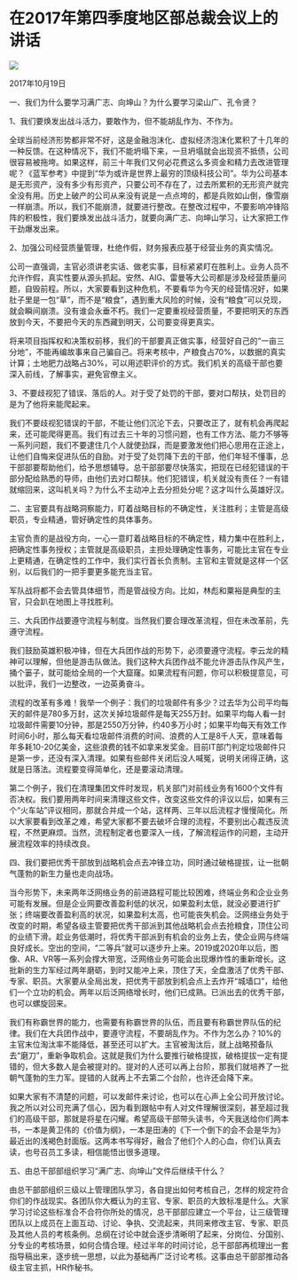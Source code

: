 # 在2017年第四季度地区部总裁会议上的讲话
<img class="pv" src="https://api.visitor.plantree.me/visitor-badge/pv?namespace=plantree.me&key=renzhengfei-speeches/在2017年第四季度地区部总裁会议上的讲话.md">


2017年10月19日



一、我们为什么要学习满广志、向坤山？为什么要学习梁山广、孔令贤？

1、我们要焕发出战斗活力，要敢作为，但不能胡乱作为、不作为。

全球当前经济形势都非常不好，这是金融泡沫化、虚拟经济泡沫化累积了十几年的一种反馈。在这种情况下，我们不能坍塌下来，一旦坍塌就会出现资不抵债，公司很容易被拖垮。如果这样，前三十年我们又何必花费这么多资金和精力去改进管理呢？《蓝军参考》中提到“华为或许是世界上最穷的顶级科技公司”。华为公司基本是无形资产，没有多少有形资产，只要公司不存在了，过去所累积的无形资产就完全没有用。历史上破产的公司从来没有说是一点点垮的，都是兵败如山倒，像雪崩一样崩溃。所以，我们不能崩溃，就要进行整改。在整改过程中，不要影响冲锋陷阵的积极性，我们要焕发出战斗活力，就要向满广志、向坤山学习，让大家把工作干劲爆发出来。

2、加强公司经营质量管理，杜绝作假，财务报表应基于经营业务的真实情况。

公司一直强调，主官必须讲老实话、做老实事，目标紧紧盯在胜利上。业务人员不允许作假，真实性要从源头抓起。安然、AIG、雷曼等大公司都是涉及经营质量问题，自毁前程。所以，大家要看到这种危机，不要看华为今天的经营情况好，如果肚子里是一包“草”，而不是“粮食”，遇到重大风险的时候，没有“粮食”可以兑现，就会瞬间崩溃。没有谁会永垂不朽。我们一定要重视经营质量，不要把明天的东西放到今天，不要把今天的东西藏到明天，公司要变得更真实。

将来项目指挥权和决策权前移，我们的干部要真正做实事，经营好自己的“一亩三分地”，不能再编故事来自己骗自己。将来考核中，产粮食占70%，以数据的真实计算；土地肥力战略占30%，可以用述职评价的方式。我们机关的高级干部也要深入前线，了解事实，避免官僚主义。

3、不要歧视犯了错误、落后的人。对于受了处罚的干部，要对口帮扶，处罚目的是为了他将来能爬起来。

我们不要歧视犯错误的干部，不能让他们沉沦下去，只要改正了，就有机会再爬起来，还可能爬得更高。我们有过去三十年的习惯问题，也有工作方法、能力不够等一系列问题，我们不要逮住几个人就使劲踩，而是要激发他们把心思用在正途上，让他们自悔来促进队伍的自励。对于受了处罚降下去的干部，他们年轻不懂事，总干部部要帮助他们，给予思想辅导。总干部部要尽快落实，把现在已经犯错误的干部分配给熟悉的导师，由他们去对口帮扶。他们犯错误，机关就没有责任？一有错就缩回来，这叫机关吗？为什么不主动冲上去分担处分呢？这才叫什么英雄好汉。

二、主官要具有战略洞察能力，盯着战略目标的不确定性，关注胜利；主管是高级职员，专业精通，管好确定性的具体事务。

主官负责的是战役方向，一心一意盯着战略目标的不确定性，精力集中在胜利上，把确定性事务授权；主管就是高级职员，主担处理确定性事务，可能比主官在专业上更精通，在确定性的工作中，我们实行首长负责制。主官和主管就是这样一个区别，以后我们的一把手要更多能充当主官。

军队战将都不会去管具体细节，而是管战役方向。比如，林彪和粟裕是典型的主官，只会趴在地图上寻找胜利。

三、大兵团作战要遵守流程与制度。当然我们要合理改革流程，但在未改革前，先遵守流程。

我们鼓励英雄积极冲锋，但在大兵团作战的形势下，必须要遵守流程。李云龙的精神可以理解，但他是游击队做法。我们这种大兵团作战不能允许游击队作风产生，捅个篓子，就可能给全局的一个大窟窿。如果流程有问题，你可以积极提意见，可以批评，我们一边整改，一边英勇奋斗。

流程的改革有多难！我举一个例子：我们的垃圾邮件有多少？过去华为公司平均每天的邮件是780多万封，这次关掉垃圾邮件是每天255万封。如果平均每人看一封垃圾邮件需要10分钟，那是2550万分钟，约40多万小时；如果平均每天有效工作时间6小时，那么每天看垃圾邮件消费的时间、浪费的人工是8千人天，意味着每年多耗10-20亿美金，这些浪费的钱不如拿来发奖金。目前IT部门判定垃圾邮件只是第一步，还没有深入清理。如果有些邮件关闭后没人喊冤，说明关闭得正确，这就是日落法。流程要变得简单化，还是要滚动清理。

第二个例子，我们在清理集团文件时发现，机关部门对前线业务有1600个文件有否决权。我们要用两年时间来清理这些文件，改变这些文件的评议以后，如果有三个“火车站”评议相同，那就合并成一个站，这样两、三年以后流程才慢慢简化。所以大家要看到改革之难，希望大家都不要去破坏合理的流程，不要别出心裁违反流程，不然更麻烦。当然，流程制定者也要深入一线，了解流程运作的问题，主动开展流程效率的持续改良。

四、我们要把优秀干部放到战略机会点去冲锋立功，同时通过破格提拔，让一批朝气蓬勃的新生力量也走向战场。

当今形势下，未来两年泛网络业务的前进路程可能比较困难，终端业务和企业业务可能有发展。但是企业网要改善盈利低的状况，如果盈利太低，就没必要进行扩张；终端要改善盈利高的状况，如果盈利太高，也可能丧失机会。泛网络业务处于改变的时期，希望各级主管要把优秀干部派到其他战略机会点去抢粮食，顶住公司的业绩下滑。趁业务低潮时，将优秀干部派到有机会的业务上去，使企业网与终端良好成长。空出的空间，“二等兵”就可以逐步升上来。2019或2020年以后，图像、AR、VR等一系列会撑大带宽，泛网络业务可能会出现爆炸性的重新增长。这批新的生力军经过两年磨砺，到时又能冲上来，顶住了天，全盘激活了优秀干部、专家、职员。大家要从全局出发，把优秀干部放到机会点上去炸开“城墙口”，给他们一个立功的机会。两年以后泛网络增长时，他们已成熟。已派出去的优秀干部，也可以螺旋回来。

我们有称霸世界的能力，也需要有称霸世界的队伍，而且要有称霸世界队伍的纪律。我们在大兵团作战中，要遵守流程，不要胡乱作为。不作为怎么办？10%的主官末位淘汰率不能降低，甚至还可以扩大。主官被淘汰后，就上战略预备队去“磨刀”，重新争取机会。这就是我们为什么要推行破格提拔，破格提拔一定有提错的，但大多数人是会被提对的。提对的人还可以再上台阶，那我们就培养了一批朝气蓬勃的生力军。提错的人就再上不去第二个台阶，也许还会降下来。

如果大家有不清楚的问题，可以发邮件来讨论，也可以在心声上全公司开放讨论。我之所以对公司充满了信心，因为看到跟帖中有人对文件理解很深刻，甚至超过我们的高级干部，那就是将星在闪耀。希望高级干部带头读书，今天我送给你们两本书，一本是黄卫伟的《价值为纲》，一本是田涛的《下一个倒下的会不会是华为》最近出的浅褐色封面版。这两本书写得好，融合了他们个人的心血，你们认真去读，也号召员工多读，相信能悟出很多道理。

五、由总干部部组织学习“满广志、向坤山”文件后继续干什么？

由总干部部组织三级以上管理团队学习，各自提出如何考核自己，怎样的规定符合你们的作战现实。各团队你大概认为的主官、专家、职员的大致标准是什么。大家学习讨论这些标准合不合符你所处的情况，总干部部应建立一个平台，让三级管理团队以上成员在上面互动、讨论、争执、交流起来，共同来修改主官、专家、职员及其他人员的考核条例。总纲在讨论中就会逐步清晰明了起来，分岗位、分国别、分专业的考核场景，如何合情合理。经过半年的时间讨论，总干部部再梳理出一套指导稿出来，逐步统一思想，以此为基础再广泛讨论考核。这事由总干部部推动各级主官主抓，HR作秘书。
